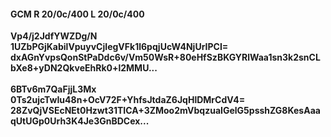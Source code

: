 #### GCM R 20/0c/400 L 20/0c/400
**Vp4/j2JdfYWZDg/N**<br/>**1UZbPGjKabilVpuyvCjIegVFk1l6pqjUcW4NjUrIPCI=**<br/>**dxAGnYvpsQonStPaDdc6v/Vm50WsR+80eHfSzBKGYRlWaa1sn3k2snCLbXe8+yDN2QkveEhRk0+l2MMU...**<br/><br/>
**6BTv6m7QaFjjL3Mx**<br/>**0Ts2ujcTwIu48n+OcV72F+YhfsJtdaZ6JqHlDMrCdV4=**<br/>**28ZvQjVSEcNEt0Hzwt31TICA+3ZMoo2mVbqzuaIGelG5psshZG8KesAaaqUtUGp0Urh3K4Je3GnBDCex...**